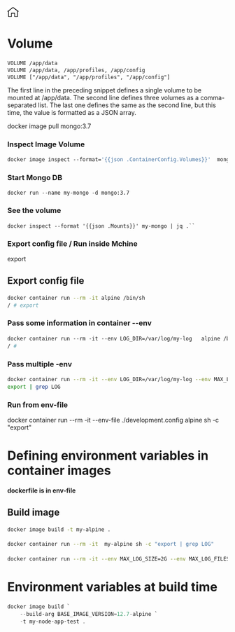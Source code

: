 [![Home](../../img/home.png)](../M-03/README.md)
# Volume 


```
VOLUME /app/data 
VOLUME /app/data, /app/profiles, /app/config 
VOLUME ["/app/data", "/app/profiles", "/app/config"]
```

The first line in the preceding snippet defines a single volume to be mounted at /app/data. The second line defines three volumes as a comma-separated list. The last one defines the same as the second line, but this time, the value is formatted as a JSON array.

docker image pull mongo:3.7

### **Inspect Image Volume**
```dockerfile
docker image inspect --format='{{json .ContainerConfig.Volumes}}'  mongo:3.7 | jq .
```

### **Start Mongo DB**
```
docker run --name my-mongo -d mongo:3.7
```

### **See the volume**
```
docker inspect --format '{{json .Mounts}}' my-mongo | jq .``
```

### Export config file / Run inside Mchine
export




## **Export config file**

```bash
docker container run --rm -it alpine /bin/sh
/ # export
```
### Pass some information in container --env
```dockerfile
docker container run --rm -it --env LOG_DIR=/var/log/my-log   alpine /bin/sh
/ #
```
### Pass multiple -env

```bash
docker container run --rm -it --env LOG_DIR=/var/log/my-log --env MAX_LOG_FILES=5 --env MAX_LOG_SIZE=1G  alpine /bin/sh
export | grep LOG
```


### Run from env-file
docker container run --rm -it --env-file ./development.config  alpine sh -c "export"


# Defining environment variables in container images
#### dockerfile is in env-file

## Build image
```bash
docker image build -t my-alpine .

docker container run --rm -it  my-alpine sh -c "export | grep LOG"

docker container run --rm -it --env MAX_LOG_SIZE=2G --env MAX_LOG_FILES=10 my-alpine sh -c "export | grep LOG"
```

# Environment variables at build time
```powershell
docker image build `
    --build-arg BASE_IMAGE_VERSION=12.7-alpine `
    -t my-node-app-test .
```



